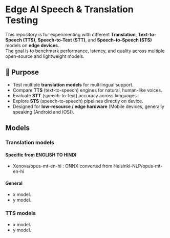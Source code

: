 # Edge AI Speech & Translation Testing

This repository is for experimenting with different **Translation**, **Text-to-Speech (TTS)**, **Speech-to-Text (STT)**, and **Speech-to-Speech (STS)** models on **edge devices**.  
The goal is to benchmark performance, latency, and quality across multiple open-source and lightweight models.

## 🚀 Purpose

- Test multiple **translation models** for multilingual support.  
- Compare **TTS** (text-to-speech) engines for natural, human-like voices.  
- Evaluate **STT** (speech-to-text) accuracy across languages.  
- Explore **STS** (speech-to-speech) pipelines directly on device.  
- Designed for **low-resource / edge hardware** (Mobile devices, generally speaking (Android and IOS)).  

## Models

### Translation models

#### Specific from ENGLISH TO HINDI

- Xenova/opus-mt-en-hi : ONNX converted from Helsinki-NLP/opus-mt-en-hi

#### General

- x model.  
- y model.  

### TTS models

- x model.  
- y model.  
